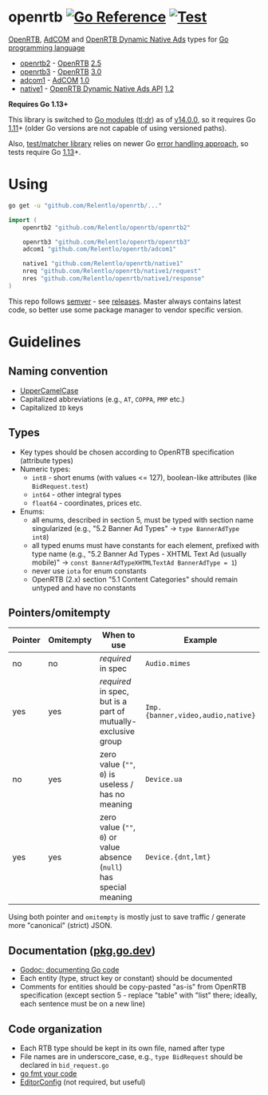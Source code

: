 # openrtb [![Go Reference](https://pkg.go.dev/badge/github.com/Relentlo/openrtb.svg)](https://pkg.go.dev/github.com/Relentlo/openrtb) [![Test](https://github.com/mxmCherry/openrtb/actions/workflows/test.yml/badge.svg)](https://github.com/mxmCherry/openrtb/actions/workflows/test.yml)

[OpenRTB](https://iabtechlab.com/standards/openrtb/), [AdCOM](https://iabtechlab.com/standards/openmedia) and [OpenRTB Dynamic Native Ads](https://iabtechlab.com/standards/openrtb-native/) types for [Go programming language](https://golang.org/)

- [openrtb2](openrtb2/) - [OpenRTB](https://iabtechlab.com/standards/openrtb/) [2.5](https://iabtechlab.com/wp-content/uploads/2016/07/OpenRTB-API-Specification-Version-2-5-FINAL.pdf)
- [openrtb3](openrtb3/) - [OpenRTB](https://iabtechlab.com/standards/openrtb/) [3.0](https://github.com/InteractiveAdvertisingBureau/openrtb)
- [adcom1](adcom1/) - [AdCOM](https://iabtechlab.com/standards/openmedia/) [1.0](https://github.com/InteractiveAdvertisingBureau/AdCOM)
- [native1](native1/) - [OpenRTB Dynamic Native Ads API](https://iabtechlab.com/standards/openrtb-native/) [1.2](https://iabtechlab.com/wp-content/uploads/2016/07/OpenRTB-Native-Ads-Specification-Final-1.2.pdf)

**Requires Go 1.13+**

This library is switched to [Go modules](https://golang.org/ref/mod) ([tl;dr](https://blog.golang.org/using-go-modules)) as of [v14.0.0](https://github.com/mxmCherry/openrtb/releases/tag/v14.0.0), so it requires Go [1.11](https://golang.org/doc/go1.11)+ (older Go versions are not capable of using versioned paths).

Also, [test/matcher library](https://github.com/onsi/gomega) relies on newer Go [error handling approach](https://blog.golang.org/go1.13-errors), so tests require Go [1.13](https://golang.org/doc/go1.13)+.

# Using

```bash
go get -u "github.com/Relentlo/openrtb/..."
```

```go
import (
	openrtb2 "github.com/Relentlo/openrtb/openrtb2"

	openrtb3 "github.com/Relentlo/openrtb/openrtb3"
	adcom1 "github.com/Relentlo/openrtb/adcom1"

	native1 "github.com/Relentlo/openrtb/native1"
	nreq "github.com/Relentlo/openrtb/native1/request"
	nres "github.com/Relentlo/openrtb/native1/response"
)
```

This repo follows [semver](http://semver.org/) - see [releases](https://github.com/mxmCherry/openrtb/releases).
Master always contains latest code, so better use some package manager to vendor specific version.

# Guidelines

## Naming convention

- [UpperCamelCase](http://en.wikipedia.org/wiki/CamelCase)
- Capitalized abbreviations (e.g., `AT`, `COPPA`, `PMP` etc.)
- Capitalized `ID` keys

## Types

- Key types should be chosen according to OpenRTB specification (attribute types)
- Numeric types:
  - `int8` - short enums (with values <= 127), boolean-like attributes (like `BidRequest.test`)
  - `int64` - other integral types
  - `float64` - coordinates, prices etc.
- Enums:
  - all enums, described in section 5, must be typed with section name singularized (e.g., "5.2 Banner Ad Types" -> `type BannerAdType int8`)
  - all typed enums must have constants for each element, prefixed with type name (e.g., "5.2 Banner Ad Types - XHTML Text Ad (usually mobile)" -> `const BannerAdTypeXHTMLTextAd BannerAdType = 1`)
  - never use `iota` for enum constants
  - OpenRTB (2.x) section "5.1 Content Categories" should remain untyped and have no constants

## Pointers/omitempty

| Pointer | Omitempty | When to use                                                          | Example                           |
| ------- | --------- | -------------------------------------------------------------------- | --------------------------------- |
| no      | no        | _required_ in spec                                                   | `Audio.mimes`                     |
| yes     | yes       | _required_ in spec, but is a part of mutually-exclusive group        | `Imp.{banner,video,audio,native}` |
| no      | yes       | zero value (`""`, `0`) is useless / has no meaning                   | `Device.ua`                       |
| yes     | yes       | zero value (`""`, `0`) or value absence (`null`) has special meaning | `Device.{dnt,lmt}`                |

Using both pointer and `omitempty` is mostly just to save traffic / generate more "canonical" (strict) JSON.

## Documentation ([pkg.go.dev](https://pkg.go.dev/github.com/Relentlo/openrtb))

- [Godoc: documenting Go code](http://blog.golang.org/godoc-documenting-go-code)
- Each entity (type, struct key or constant) should be documented
- Comments for entities should be copy-pasted "as-is" from OpenRTB specification (except section 5 - replace "table" with "list" there; ideally, each sentence must be on a new line)

## Code organization

- Each RTB type should be kept in its own file, named after type
- File names are in underscore_case, e.g., `type BidRequest` should be declared in `bid_request.go`
- [go fmt your code](https://blog.golang.org/go-fmt-your-code)
- [EditorConfig](https://editorconfig.org/) (not required, but useful)
